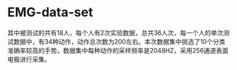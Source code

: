 # EMG-data-set
其中被测试的共有18人，每个人有2次实验数据，总共36人次，每一个人的单次测试数据中，有34种动作，动作总次数为200左右。本次数据集中挑选了10个分类准确率较高的手势。数据集中每种动作的采样频率是2048HZ，采用256通道表面电极进行采集。
